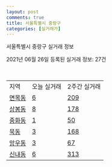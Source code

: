 ```yaml
---
layout: post
comments: true
title: 서울특별시 중랑구
categories: [실거래가]
---
```


서울특별시 중랑구 실거래 정보

2021년 06월 26일 등록된 실거래 정보: 27건

<script type="text/javascript">
  google.charts.load('current', {'packages':['corechart']});
  google.charts.setOnLoadCallback(drawChart);

  function drawChart() {
    var data = google.visualization.arrayToDataTable([['거래일', '매매', '전월세', '전매'], ['2021-02', 0, 13, 0], ['2021-03', 24, 65, 0], ['2021-04', 93, 140, 0], ['2021-05', 159, 245, 0], ['2021-06', 50, 195, 1]]);

    var options = {
      title: '최근 유형별 거래량 추이',
      legend: { position: 'bottom' }
    };

    var chart = new google.visualization.LineChart(document.getElementById('columnchart_material'));
    chart.draw(data, (options));
  }
</script>

<div id="columnchart_material" style="width: 450px; margin-left: -35px"></div>
<br>
<table class="sortable">
  <tr>
    <td>지역</td>
    <td>오늘 실거래</td>
    <td>2주간 실거래</td>
  </tr>

  
  <tr class="item">
    <td><a href="1126010100.html">면목동</a></td>
    <td><a href="1126010100.html">6</a></td>
    <td><a href="1126010100.html">209</a></td>
  </tr>
    

  <tr class="item">
    <td><a href="1126010200.html">상봉동</a></td>
    <td><a href="1126010200.html">8</a></td>
    <td><a href="1126010200.html">178</a></td>
  </tr>
    

  <tr class="item">
    <td><a href="1126010300.html">중화동</a></td>
    <td><a href="1126010300.html">1</a></td>
    <td><a href="1126010300.html">50</a></td>
  </tr>
    

  <tr class="item">
    <td><a href="1126010400.html">묵동</a></td>
    <td><a href="1126010400.html">3</a></td>
    <td><a href="1126010400.html">168</a></td>
  </tr>
    

  <tr class="item">
    <td><a href="1126010500.html">망우동</a></td>
    <td><a href="1126010500.html">3</a></td>
    <td><a href="1126010500.html">67</a></td>
  </tr>
    

  <tr class="item">
    <td><a href="1126010600.html">신내동</a></td>
    <td><a href="1126010600.html">6</a></td>
    <td><a href="1126010600.html">313</a></td>
  </tr>
    


</table>


    